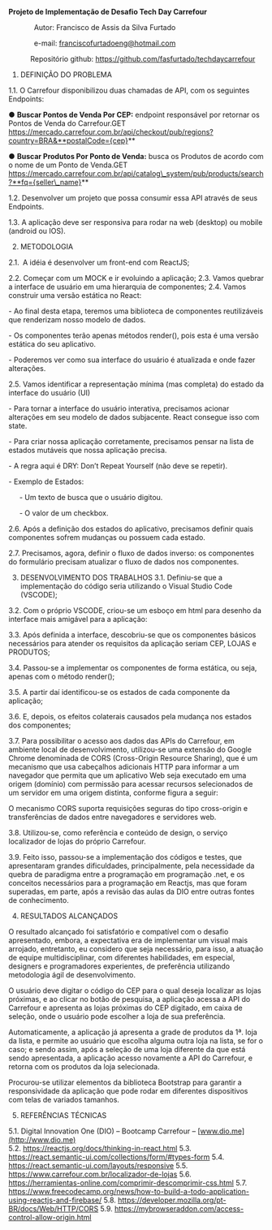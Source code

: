 ﻿
**Projeto de Implementação de Desafio Tech Day Carrefour**

`       `Autor: Francisco de Assis da Silva Furtado

`       `e-mail: <franciscofurtadoeng@hotmail.com>

`      `Repositório github: 	<https://github.com/fasfurtado/techdaycarrefour>	

1. DEFINIÇÃO DO PROBLEMA

1.1. O Carrefour disponibilizou duas chamadas de API, com os seguintes Endpoints:

● **Buscar Pontos de Venda Por CEP:** endpoint responsável por retornar os Pontos de Venda do Carrefour.GET https://mercado.carrefour.com.br/api/checkout/pub/regions?country=BRA&**postalCode={cep}**

● **Buscar Produtos Por Ponto de Venda:** busca os Produtos de acordo com o nome de um Ponto de Venda.GET https://mercado.carrefour.com.br/api/catalog\_system/pub/products/search?**fq={seller\_name}**

1.2. Desenvolver um projeto que possa consumir essa API através de seus Endpoints.

1.3. A aplicação deve ser responsiva para rodar na web (desktop) ou mobile (android ou IOS).



2. METODOLOGIA

2.1.` `A idéia é desenvolver um front-end com ReactJS;

2.2. Começar com um MOCK e ir evoluindo a aplicação;
2.3. Vamos quebrar a interface de usuário em uma hierarquia de componentes;
2.4. Vamos construir uma versão estática no React:

\- Ao final desta etapa, teremos uma biblioteca de componentes reutilizáveis ​​que renderizam nosso modelo de dados.

\- Os componentes terão apenas métodos render(), pois esta é uma versão estática do seu aplicativo.

\- Poderemos ver como sua interface do usuário é atualizada e onde fazer alterações.



2.5. Vamos identificar a representação mínima (mas completa) do estado da interface do usuário (UI)

\- Para tornar a interface do usuário interativa, precisamos acionar alterações em seu modelo de dados subjacente. React consegue isso com state.

\- Para criar nossa aplicação corretamente, precisamos pensar na lista de estados mutáveis que nossa aplicação precisa.

\- A regra aqui é DRY: Don’t Repeat Yourself (não deve se repetir).

\- Exemplo de Estados:

`	`- Um texto de busca que o usuário digitou.


`	`- O valor de um checkbox.

2.6. Após a definição dos estados do aplicativo, precisamos definir quais componentes sofrem mudanças ou possuem cada estado.

2.7. Precisamos, agora, definir o fluxo de dados inverso: os componentes do formulário precisam atualizar o fluxo de dados nos componentes.


3. DESENVOLVIMENTO DOS TRABALHOS
3.1. Definiu-se que a implementação do código seria utilizando o Visual Studio Code (VSCODE);

3.2. Com o próprio VSCODE, criou-se um esboço em html para desenho da interface mais amigável para a aplicação:
   
3.3. Após definida a interface, descobriu-se que os componentes básicos necessários para atender os requisitos da aplicação seriam CEP, LOJAS e PRODUTOS;

3.4. Passou-se a implementar os componentes de forma estática, ou seja, apenas com o método render();

3.5. A partir daí identificou-se os estados de cada componente da aplicação;

3.6. E, depois, os efeitos colaterais causados pela mudança nos estados dos componentes;

3.7. Para possibilitar o acesso aos dados das APIs do Carrefour, em ambiente local de desenvolvimento, utilizou-se uma extensão do Google Chrome denominada de CORS (Cross-Origin Resource Sharing), que é um mecanismo que usa cabeçalhos adicionais HTTP para informar a um navegador que permita que um aplicativo Web seja executado em uma origem (domínio) com permissão para acessar recursos selecionados de um servidor em uma origem distinta, conforme figura a seguir: 

O mecanismo CORS suporta requisições seguras do tipo cross-origin e transferências de dados entre navegadores e servidores web.

3.8. Utilizou-se, como referência e conteúdo de design, o serviço localizador de lojas do próprio Carrefour.

3.9. Feito isso, passou-se a implementação dos códigos e testes, que apresentaram grandes dificuldades, principalmente, pela necessidade da quebra de paradigma entre a programação em programação .net, e os conceitos necessários para a programação em Reactjs, mas que foram superadas, em parte, após a revisão das aulas da DIO entre outras fontes de conhecimento.


4. RESULTADOS ALCANÇADOS

O resultado alcançado foi satisfatório e compatível com o desafio apresentado, embora, a expectativa era de implementar um visual mais arrojado, entretanto, eu considero que seja necessário, para isso, a atuação de equipe multidisciplinar, com diferentes habilidades, em especial, designers e programadores experientes, de preferência utilizando metodologia ágil de desenvolvimento.

O usuário deve digitar o código do CEP para o qual deseja localizar as lojas próximas, e  ao clicar no botão de pesquisa, a aplicação acessa a API do Carrefour e apresenta as lojas próximas do CEP digitado, em caixa de seleção, onde o usuário pode escolher a loja de sua preferência.

Automaticamente, a aplicação já apresenta a grade de produtos da 1ª. loja da lista, e permite ao usuário que escolha alguma outra loja na lista, se for o caso; e sendo assim, após a seleção de uma loja diferente da que está sendo apresentada,  a aplicação acesso novamente a API do Carrefour, e retorna com os produtos da loja selecionada.

Procurou-se utilizar elementos da biblioteca Bootstrap para garantir a responsividade da aplicação que pode rodar em diferentes dispositivos com telas de variados tamanhos.

5.  REFERÊNCIAS TÉCNICAS

5.1. Digital Innovation One (DIO) – Bootcamp Carrefour – [www.dio.me](http://www.dio.me)	 
5.2. <https://reactjs.org/docs/thinking-in-react.html>
5.3. <https://react.semantic-ui.com/collections/form/#types-form>
5.4. <https://react.semantic-ui.com/layouts/responsive>
5.5. <https://www.carrefour.com.br/localizador-de-lojas>
5.6. <https://herramientas-online.com/comprimir-descomprimir-css.html>
5.7. <https://www.freecodecamp.org/news/how-to-build-a-todo-application-using-reactjs-and-firebase/>
5.8. <https://developer.mozilla.org/pt-BR/docs/Web/HTTP/CORS>
5.9. <https://mybrowseraddon.com/access-control-allow-origin.html>
